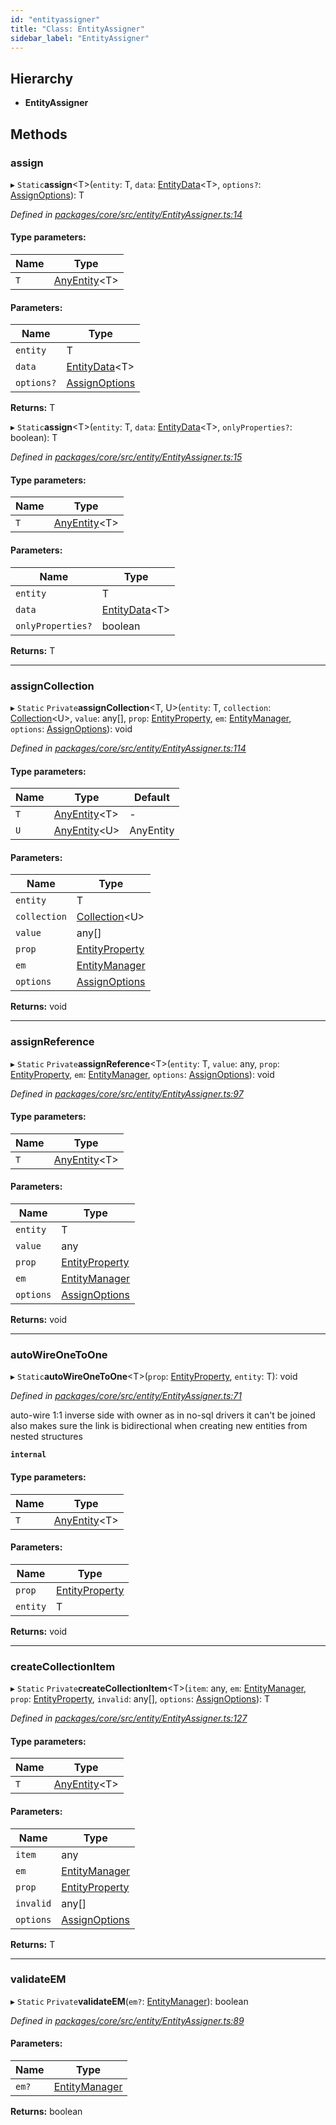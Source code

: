 ```yaml
---
id: "entityassigner"
title: "Class: EntityAssigner"
sidebar_label: "EntityAssigner"
---
```


## Hierarchy

* **EntityAssigner**

## Methods

### assign

▸ `Static`**assign**&#60;T>(`entity`: T, `data`: [EntityData](../index.md#entitydata)&#60;T>, `options?`: [AssignOptions](../interfaces/assignoptions.md)): T

*Defined in [packages/core/src/entity/EntityAssigner.ts:14](https://github.com/mikro-orm/mikro-orm/blob/c7aaca40d/packages/core/src/entity/EntityAssigner.ts#L14)*

#### Type parameters:

Name | Type |
------ | ------ |
`T` | [AnyEntity](../index.md#anyentity)&#60;T> |

#### Parameters:

Name | Type |
------ | ------ |
`entity` | T |
`data` | [EntityData](../index.md#entitydata)&#60;T> |
`options?` | [AssignOptions](../interfaces/assignoptions.md) |

**Returns:** T

▸ `Static`**assign**&#60;T>(`entity`: T, `data`: [EntityData](../index.md#entitydata)&#60;T>, `onlyProperties?`: boolean): T

*Defined in [packages/core/src/entity/EntityAssigner.ts:15](https://github.com/mikro-orm/mikro-orm/blob/c7aaca40d/packages/core/src/entity/EntityAssigner.ts#L15)*

#### Type parameters:

Name | Type |
------ | ------ |
`T` | [AnyEntity](../index.md#anyentity)&#60;T> |

#### Parameters:

Name | Type |
------ | ------ |
`entity` | T |
`data` | [EntityData](../index.md#entitydata)&#60;T> |
`onlyProperties?` | boolean |

**Returns:** T

___

### assignCollection

▸ `Static` `Private`**assignCollection**&#60;T, U>(`entity`: T, `collection`: [Collection](collection.md)&#60;U>, `value`: any[], `prop`: [EntityProperty](../interfaces/entityproperty.md), `em`: [EntityManager](entitymanager.md), `options`: [AssignOptions](../interfaces/assignoptions.md)): void

*Defined in [packages/core/src/entity/EntityAssigner.ts:114](https://github.com/mikro-orm/mikro-orm/blob/c7aaca40d/packages/core/src/entity/EntityAssigner.ts#L114)*

#### Type parameters:

Name | Type | Default |
------ | ------ | ------ |
`T` | [AnyEntity](../index.md#anyentity)&#60;T> | - |
`U` | [AnyEntity](../index.md#anyentity)&#60;U> | AnyEntity |

#### Parameters:

Name | Type |
------ | ------ |
`entity` | T |
`collection` | [Collection](collection.md)&#60;U> |
`value` | any[] |
`prop` | [EntityProperty](../interfaces/entityproperty.md) |
`em` | [EntityManager](entitymanager.md) |
`options` | [AssignOptions](../interfaces/assignoptions.md) |

**Returns:** void

___

### assignReference

▸ `Static` `Private`**assignReference**&#60;T>(`entity`: T, `value`: any, `prop`: [EntityProperty](../interfaces/entityproperty.md), `em`: [EntityManager](entitymanager.md), `options`: [AssignOptions](../interfaces/assignoptions.md)): void

*Defined in [packages/core/src/entity/EntityAssigner.ts:97](https://github.com/mikro-orm/mikro-orm/blob/c7aaca40d/packages/core/src/entity/EntityAssigner.ts#L97)*

#### Type parameters:

Name | Type |
------ | ------ |
`T` | [AnyEntity](../index.md#anyentity)&#60;T> |

#### Parameters:

Name | Type |
------ | ------ |
`entity` | T |
`value` | any |
`prop` | [EntityProperty](../interfaces/entityproperty.md) |
`em` | [EntityManager](entitymanager.md) |
`options` | [AssignOptions](../interfaces/assignoptions.md) |

**Returns:** void

___

### autoWireOneToOne

▸ `Static`**autoWireOneToOne**&#60;T>(`prop`: [EntityProperty](../interfaces/entityproperty.md), `entity`: T): void

*Defined in [packages/core/src/entity/EntityAssigner.ts:71](https://github.com/mikro-orm/mikro-orm/blob/c7aaca40d/packages/core/src/entity/EntityAssigner.ts#L71)*

auto-wire 1:1 inverse side with owner as in no-sql drivers it can't be joined
also makes sure the link is bidirectional when creating new entities from nested structures

**`internal`** 

#### Type parameters:

Name | Type |
------ | ------ |
`T` | [AnyEntity](../index.md#anyentity)&#60;T> |

#### Parameters:

Name | Type |
------ | ------ |
`prop` | [EntityProperty](../interfaces/entityproperty.md) |
`entity` | T |

**Returns:** void

___

### createCollectionItem

▸ `Static` `Private`**createCollectionItem**&#60;T>(`item`: any, `em`: [EntityManager](entitymanager.md), `prop`: [EntityProperty](../interfaces/entityproperty.md), `invalid`: any[], `options`: [AssignOptions](../interfaces/assignoptions.md)): T

*Defined in [packages/core/src/entity/EntityAssigner.ts:127](https://github.com/mikro-orm/mikro-orm/blob/c7aaca40d/packages/core/src/entity/EntityAssigner.ts#L127)*

#### Type parameters:

Name | Type |
------ | ------ |
`T` | [AnyEntity](../index.md#anyentity)&#60;T> |

#### Parameters:

Name | Type |
------ | ------ |
`item` | any |
`em` | [EntityManager](entitymanager.md) |
`prop` | [EntityProperty](../interfaces/entityproperty.md) |
`invalid` | any[] |
`options` | [AssignOptions](../interfaces/assignoptions.md) |

**Returns:** T

___

### validateEM

▸ `Static` `Private`**validateEM**(`em?`: [EntityManager](entitymanager.md)): boolean

*Defined in [packages/core/src/entity/EntityAssigner.ts:89](https://github.com/mikro-orm/mikro-orm/blob/c7aaca40d/packages/core/src/entity/EntityAssigner.ts#L89)*

#### Parameters:

Name | Type |
------ | ------ |
`em?` | [EntityManager](entitymanager.md) |

**Returns:** boolean
